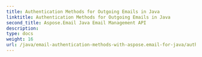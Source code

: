 ```yaml
---
title: Authentication Methods for Outgoing Emails in Java
linktitle: Authentication Methods for Outgoing Emails in Java
second_title: Aspose.Email Java Email Management API
description: 
type: docs
weight: 16
url: /java/email-authentication-methods-with-aspose.email-for-java/authentication-methods-for-outgoing-emails-in-java/
---
```

